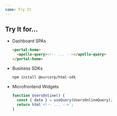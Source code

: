 ```yaml
---
name: Try It
---
```


## Try It for...

- Dashboard SPAs
    ```html
    <portal-home>
      <apollo-query><!-- ... --></apollo-query>
    </portal-home>
    ```

- Business SDKs
    ```bash
    npm install @ourcorp/html-sdk
    ```

- Microfrontend Widgets
    ```ts
    function UsersOnline() {
      const { data } = useQuery(UsersOnlineQuery);
      return html`<!-- ... -->`;
    }
    ```
